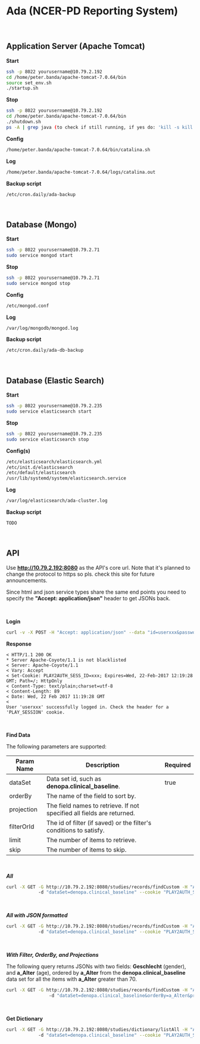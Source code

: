# Ada (NCER-PD Reporting System)
<br/>

## Application Server (Apache Tomcat)

**Start**
```bash
ssh -p 8022 yourusername@10.79.2.192
cd /home/peter.banda/apache-tomcat-7.0.64/bin
source set_env.sh
./startup.sh
```

**Stop**
```bash
ssh -p 8022 yourusername@10.79.2.192
cd /home/peter.banda/apache-tomcat-7.0.64/bin
./shutdown.sh
ps -A | grep java (to check if still running, if yes do: 'kill -s kill pid')
```

**Config**
```bash
/home/peter.banda/apache-tomcat-7.0.64/bin/catalina.sh
````

**Log**
```bash
/home/peter.banda/apache-tomcat-7.0.64/logs/catalina.out
```

**Backup script**
```bash
/etc/cron.daily/ada-backup
```

<br/>

## Database (Mongo)

**Start**
```bash
ssh -p 8022 yourusername@10.79.2.71
sudo service mongod start
```

**Stop**
```bash
ssh -p 8022 yourusername@10.79.2.71
sudo service mongod stop
```

**Config**
```bash
/etc/mongod.conf
```

**Log**
```bash
/var/log/mongodb/mongod.log
```

**Backup script**
```bash
/etc/cron.daily/ada-db-backup
```

<br/>

## Database (Elastic Search)

**Start**
```bash
ssh -p 8022 yourusername@10.79.2.235
sudo service elasticsearch start
```

**Stop**
```bash
ssh -p 8022 yourusername@10.79.2.235
sudo service elasticsearch stop
```

**Config(s)**
```bash
/etc/elasticsearch/elasticsearch.yml
/etc/init.d/elasticsearch
/etc/default/elasticsearch
/usr/lib/systemd/system/elasticsearch.service
```

**Log**
```bash
/var/log/elasticsearch/ada-cluster.log
```

**Backup script**
```bash
TODO
```

<br/>

## API

Use **http://10.79.2.192:8080** as the API's core url. Note that it's planned to change the protocol to https so pls. check this site for future announcements.

Since html and json service types share the same end points you need to specify the **"Accept: application/json"** header to get JSONs back.

<br/>

**Login**
```bash
curl -v -X POST -H "Accept: application/json" --data "id=userxxx&password=yyy" http://10.79.2.192:8080/login
```

__Response__

```
< HTTP/1.1 200 OK
* Server Apache-Coyote/1.1 is not blacklisted
< Server: Apache-Coyote/1.1
< Vary: Accept
< Set-Cookie: PLAY2AUTH_SESS_ID=xxx; Expires=Wed, 22-Feb-2017 12:19:28 GMT; Path=/; HttpOnly
< Content-Type: text/plain;charset=utf-8
< Content-Length: 89
< Date: Wed, 22 Feb 2017 11:19:28 GMT
< 
User 'userxxx' successfully logged in. Check the header for a 'PLAY_SESSION' cookie.
```
<br/>

**Find Data**

The following parameters are supported:

 Param Name    | Description   | Required 
 ------------- | ------------- | -------------
 dataSet       | Data set id, such as __denopa.clinical_baseline__. | true 
 orderBy       | The name of the field to sort by.   | 
 projection    | The field names to retrieve. If not specified all fields are returned.    |
 filterOrId    | The id of filter (if saved) or the filter's conditions to satisfy.     |
 limit         | The number of items to retrieve. |
 skip          | The number of items to skip. |

<br/>

***All***

```bash
curl -X GET -G http://10.79.2.192:8080/studies/records/findCustom -H "Accept: application/json"
            -d "dataSet=denopa.clinical_baseline" --cookie "PLAY2AUTH_SESS_ID=xxx"
```

<br/>

***All with JSON formatted***

```bash
curl -X GET -G http://10.79.2.192:8080/studies/records/findCustom -H "Accept: application/json"
            -d "dataSet=denopa.clinical_baseline" --cookie "PLAY2AUTH_SESS_ID=xxx" | jq .
```

<br/>

***With Filter, OrderBy, and Projections***

The following query returns JSONs with two fields: __Geschlecht__ (gender), and __a_Alter__ (age), ordered by __a_Alter__ from the __denopa.clinical_baseline__ data set for all the items with __a_Alter__ greater than 70.

```bash
curl -X GET -G http://10.79.2.192:8080/studies/records/findCustom -H "Accept: application/json" 
                -d "dataSet=denopa.clinical_baseline&orderBy=a_Alter&projection=Geschlecht&projection=a_Alter&filterOrId=[{\"fieldName\":\"a_Alter\",\"conditionType\":\">\",\"value\":\"70\"}]" --cookie "PLAY2AUTH_SESS_ID=xxx"
```

<br/>

**Get Dictionary**

```bash
curl -X GET -G http://10.79.2.192:8080/studies/dictionary/listAll -H "Accept: application/json"
            -d "dataSet=denopa.clinical_baseline" --cookie "PLAY2AUTH_SESS_ID=xxx"
```

